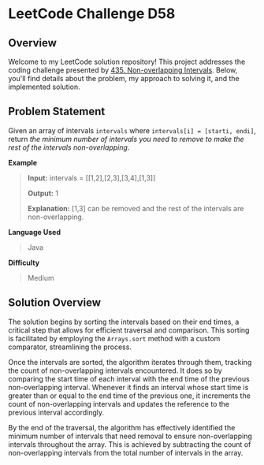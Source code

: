 
# LeetCode Challenge D58
## Overview

Welcome to my LeetCode solution repository! This project addresses the coding challenge presented by [435. Non-overlapping Intervals](https://leetcode.com/problems/non-overlapping-intervals/). Below, you'll find details about the problem, my approach to solving it, and the implemented solution.

## Problem Statement
Given an array of intervals  `intervals`  where  `intervals[i] = [starti, endi]`, return  _the minimum number of intervals you need to remove to make the rest of the intervals non-overlapping_.

**Example**
>**Input:** intervals = [[1,2],[2,3],[3,4],[1,3]]
>
>**Output:** 1
>
>**Explanation:** [1,3] can be removed and the rest of the intervals are non-overlapping.

**Language Used**
> Java

**Difficulty**
> Medium

## Solution Overview
The solution begins by sorting the intervals based on their end times, a critical step that allows for efficient traversal and comparison. This sorting is facilitated by employing the `Arrays.sort` method with a custom comparator, streamlining the process.

Once the intervals are sorted, the algorithm iterates through them, tracking the count of non-overlapping intervals encountered. It does so by comparing the start time of each interval with the end time of the previous non-overlapping interval. Whenever it finds an interval whose start time is greater than or equal to the end time of the previous one, it increments the count of non-overlapping intervals and updates the reference to the previous interval accordingly.

By the end of the traversal, the algorithm has effectively identified the minimum number of intervals that need removal to ensure non-overlapping intervals throughout the array. This is achieved by subtracting the count of non-overlapping intervals from the total number of intervals in the array.
